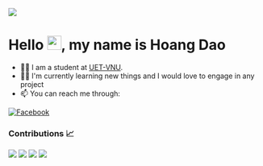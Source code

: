 [![](https://visitcount.itsvg.in/api?id=Hoangdao192&icon=5&color=12)](https://visitcount.itsvg.in)
# Hello <img src="https://media.giphy.com/media/hvRJCLFzcasrR4ia7z/giphy.gif" width="28">, my name is Hoang Dao

- 👨‍🎓 I am a student at [UET-VNU](https://uet.vnu.edu.vn/).  
- 👨🏻 I'm currently learning new things and I would love to engage in any project
- 📫 You can reach me through:

[![Facebook](https://img.shields.io/badge/Facebook-%231877F2.svg?logo=Facebook&logoColor=white)](https://www.facebook.com/hoangdaonguyendang)

### Contributions 📈
<p>
  <img src="https://github-readme-stats.vercel.app/api?username=Hoangdao192&show_icons=true&theme=onedark&count_private=true&hide_border=true" />
  <img src="https://github-readme-streak-stats.herokuapp.com?user=Hoangdao192&theme=onedark&hide_border=true&date_format=j%20M%5B%20Y%5D&fire=DD2727" />
  <img src="https://github-readme-stats.vercel.app/api/top-langs/?username=Hoangdao192&langs_count=8&theme=onedark&hide_border=true&layout=compact" />
  <img src="https://denvercoder1-activity-graph.herokuapp.com/graph/?username=Hoangdao192&bg_color=1F222E&color=F8D866&line=F85D7F&point=FFFFFF&hide_border=true" />
</p>
